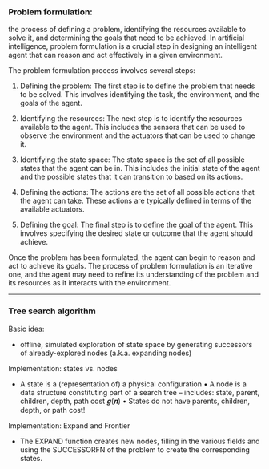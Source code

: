 
### Problem formulation:

the process of defining a problem, identifying the resources available to solve it, and determining the goals that need to be achieved. In artificial intelligence, problem formulation is a crucial step in designing an intelligent agent that can reason and act effectively in a given environment.

The problem formulation process involves several steps:

1.  Defining the problem: The first step is to define the problem that needs to be solved. This involves identifying the task, the environment, and the goals of the agent.
    
2.  Identifying the resources: The next step is to identify the resources available to the agent. This includes the sensors that can be used to observe the environment and the actuators that can be used to change it.
    
3.  Identifying the state space: The state space is the set of all possible states that the agent can be in. This includes the initial state of the agent and the possible states that it can transition to based on its actions.
    
4.  Defining the actions: The actions are the set of all possible actions that the agent can take. These actions are typically defined in terms of the available actuators.
    
5.  Defining the goal: The final step is to define the goal of the agent. This involves specifying the desired state or outcome that the agent should achieve.

Once the problem has been formulated, the agent can begin to reason and act to achieve its goals. The process of problem formulation is an iterative one, and the agent may need to refine its understanding of the problem and its resources as it interacts with the environment.

---

### Tree search algorithm

Basic idea: 
- offline, simulated exploration of state space by generating successors of already-explored nodes (a.k.a. expanding nodes)

Implementation: states vs. nodes 
- A state is a (representation of) a physical configuration • A node is a data structure constituting part of a search tree – includes: state, parent, children, depth, path cost 𝒈(𝒏) • States do not have parents, children, depth, or path cost!

Implementation: Expand and Frontier 
- The EXPAND function creates new nodes, filling in the various fields and using the SUCCESSORFN of the problem to create the corresponding states.

